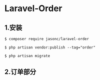 # Laravel-Order

## 1.安装
```
$ composer require jasonc/laravel-order
```
```
$ php artisan vendor:publish --tag="order"
```
```
$ php artisan migrate
```

## 2.订单部分
